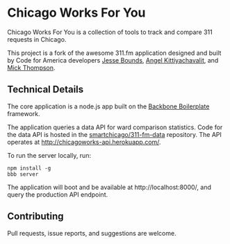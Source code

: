 Chicago Works For You
=====================

Chicago Works For You is a collection of tools to track and compare 311 requests in Chicago.

This project is a fork of the awesome 311.fm application designed and built by Code for America developers [Jesse Bounds](https://github.com/boundsj), [Angel Kittiyachavalit](https://github.com/akit), and [Mick Thompson](https://github.com/dthompson).

Technical Details
-----------------

The core application is a node.js app built on the [Backbone Boilerplate](https://github.com/tbranyen/backbone-boilerplate) framework.

The application queries a data API for ward comparison statistics. Code for the data API is hosted in the [smartchicago/311-fm-data](https://github.com/smartchicago/311-fm-data) repository. The API operates at http://chicagoworks-api.herokuapp.com/.

To run the server locally, run:

    npm install -g
    bbb server

The application will boot and be available at http://localhost:8000/, and query the production API endpoint.

Contributing
------------

Pull requests, issue reports, and suggestions are welcome.

